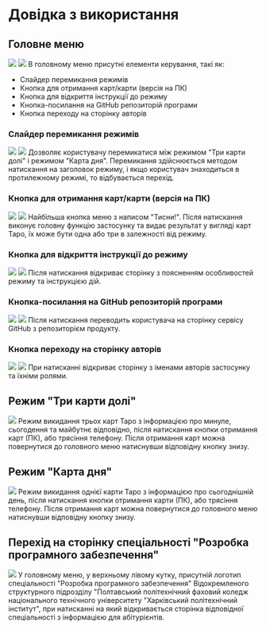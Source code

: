 # Довідка з використання

## Головне меню
![](2024-04-12_20.01.55.png)
![](2024-04-12_20.02.15.png)
В головному меню присутні елементи керування, такі як:
- Слайдер перемикання режимів
- Кнопка для отримання карт/карти (версія на ПК)
- Кнопка для відкриття інструкції до режиму
- Кнопка-посилання на GitHub репозиторій програми
- Кнопка переходу на сторінку авторів

### Слайдер перемикання режимів
![](IMG_20240412_210939.png)
![](IMG_20240412_211039.png)
Дозволяє користувачу перемикатися між режимом "Три карти долі" і режимом "Карта дня". Перемикання здійснюється методом натискання на заголовок режиму, і якщо користувач знаходиться в протилежному режимі, то відбувається перехід.

### Кнопка для отримання карт/карти (версія на ПК)
![](IMG_20240412_211128.png)
![](IMG_20240412_211158.png)
Найбільша кнопка меню з написом "Тисни!". Після натискання виконує головну функцію застосунку та видає результат у вигляді карт Таро, їх може бути одна або три в залежності від режиму.

### Кнопка для відкриття інструкції до режиму
![](IMG_20240412_211322.png)
![](IMG_20240412_211252.png)
Після натискання відкриває сторінку з поясненням особливостей режиму та інструкцією дій.

### Кнопка-посилання на GitHub репозиторій програми
![](IMG_20240412_211449.png)
![](IMG_20240412_211625.png)
Після натискання переводить користувача на сторінку сервісу GitHub з репозиторієм продукту.

### Кнопка переходу на сторінку авторів
![](IMG_20240412_211606.png)
![](IMG_20240412_211550.png)
При натисканні відкриває сторінку з іменами авторів застосунку та їхніми ролями.

## Режим "Три карти долі"
![](2024-04-12_20.02.44.png)
Режим викидання трьох карт Таро з інформацією про минуле, сьогодення та майбутнє відповідно, після натискання кнопки отримання карт (ПК), або трясіння телефону. Після отримання карт можна повернутися до головного меню натиснувши відповідну кнопку знизу.

## Режим "Карта дня"
![](IMG_20240412_221931.png)
Режим викидання однієї карти Таро з інформацією про сьогоднішній день, після натискання кнопки отримання карти (ПК), або трясіння телефону. Після отримання карт можна повернутися до головного меню натиснувши відповідну кнопку знизу.

## Перехід на сторінку спеціальності "Розробка програмного забезпечення"
![](IMG_20240412_211810.png)
У головному меню, у верхньому лівому кутку, присутній логотип спеціальності "Розробка програмного забезпечення" Відокремленого структурного підрозділу "Полтавський політехнічний фаховий коледж національного технічного університету "Харківський політехнічний інститут", при натисканні на який відкривається сторінка відповідної спеціальності з інформацією для абітурієнтів.
